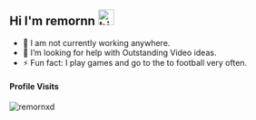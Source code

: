 ## Hi I'm remornn <img src="https://user-images.githubusercontent.com/1303154/88677602-1635ba80-d120-11ea-84d8-d263ba5fc3c0.gif" width="28px" alt="hi">

- 🔭 I am not currently working anywhere.
- 🤔 I’m looking for help with Outstanding Video ideas.
- ⚡ Fun fact: I play games and go to the to football very often.


#### Profile Visits 
<img src="https://komarev.com/ghpvc/?username=remornxd&label=PROFILE%20VIEWS&color=eb0000" alt="remornxd" />
